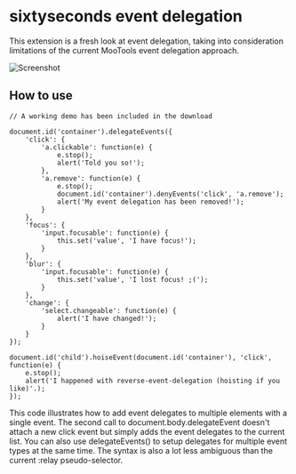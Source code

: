 sixtyseconds event delegation
=============================

This extension is a fresh look at event delegation, taking into consideration limitations of the current MooTools event delegation approach.

![Screenshot](https://github.com/sixtyseconds/mootools-event-delegation/raw/master/screen.png)

How to use
----------

	// A working demo has been included in the download
	
	document.id('container').delegateEvents({
		'click': {
			'a.clickable': function(e) {
				e.stop();
				alert('Told you so!');
			},
			'a.remove': function(e) {
				e.stop();
				document.id('container').denyEvents('click', 'a.remove');
				alert('My event delegation has been removed!');
			}
		},
		'focus': {
			'input.focusable': function(e) {
				this.set('value', 'I have focus!');
			}
		},
		'blur': {
			'input.focusable': function(e) {
				this.set('value', 'I lost focus! ;(');
			}
		},
		'change': {
			'select.changeable': function(e) {
				alert('I have changed!');
			}
		}
	});
	
	document.id('child').hoiseEvent(document.id('container'), 'click', function(e) {
		e.stop();
		alert('I happened with reverse-event-delegation (hoisting if you like)'.);
	});

This code illustrates how to add event delegates to multiple elements with a single event. The second call to document.body.delegateEvent doesn't attach a new click event but simply adds the event delegates to the current list. You can also use delegateEvents() to setup delegates for multiple event types at the same time. The syntax is also a lot less ambiguous than the current :relay pseudo-selector.